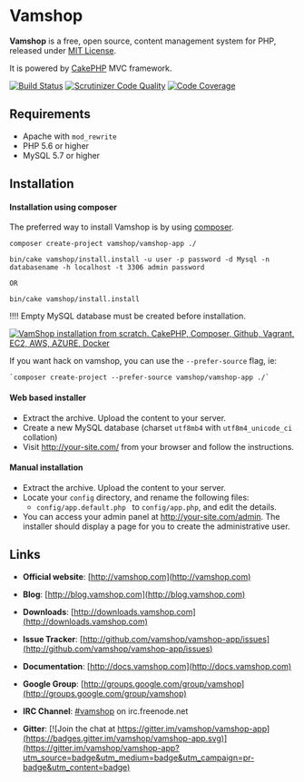 # Vamshop

**Vamshop** is a free, open source, content management system for PHP, released under [MIT License](http://github.com/vamshop/vamshop-app/blob/master/LICENSE.txt).

It is powered by [CakePHP](http://cakephp.org) MVC framework.

[![Build Status](https://travis-ci.org/vamshop/vamshop-app.svg?branch=master)](https://travis-ci.org/vamshop/vamshop-app)
[![Scrutinizer Code Quality](https://scrutinizer-ci.com/g/vamshop/vamshop-app/badges/quality-score.png?b=master)](https://scrutinizer-ci.com/g/vamshop/vamshop-app/?branch=master)
[![Code Coverage](https://scrutinizer-ci.com/g/vamshop/vamshop-app/badges/coverage.png?b=master)](https://scrutinizer-ci.com/g/vamshop/vamshop-app/?branch=master)

## Requirements
  * Apache with `mod_rewrite`
  * PHP 5.6 or higher
  * MySQL 5.7 or higher

## Installation

#### Installation using composer

The preferred way to install Vamshop is by using [composer](http://getcomposer.org).

    composer create-project vamshop/vamshop-app ./
    
    bin/cake vamshop/install.install -u user -p password -d Mysql -n databasename -h localhost -t 3306 admin password
    
    OR

    bin/cake vamshop/install.install

!!!! Empty MySQL database must be created before installation.

[![VamShop installation from scratch. CakePHP, Composer, Github, Vagrant, EC2, AWS, AZURE, Docker
](http://img.youtube.com/vi/deRTZh8HqT0/0.jpg)](https://www.youtube.com/watch?v=deRTZh8HqT0)

If you want hack on vamshop, you can use the `--prefer-source` flag, ie:

    `composer create-project --prefer-source vamshop/vamshop-app ./`

#### Web based installer

  * Extract the archive. Upload the content to your server.
  * Create a new MySQL database (charset `utf8mb4` with `utf8m4_unicode_ci` collation)
  * Visit http://your-site.com/ from your browser and follow the instructions.

#### Manual installation

  * Extract the archive. Upload the content to your server.
  * Locate your `config` directory, and rename the following files:
    * `config/app.default.php ` to `config/app.php`, and edit the details.
  * You can access your admin panel at http://your-site.com/admin. The installer
    should display a page for you to create the administrative user.

## Links

  * **Official website**: [http://vamshop.com](http://vamshop.com)
  * **Blog**: [http://blog.vamshop.com](http://blog.vamshop.com)
  * **Downloads**: [http://downloads.vamshop.com](http://downloads.vamshop.com)
  * **Issue Tracker**: [http://github.com/vamshop/vamshop-app/issues](http://github.com/vamshop/vamshop-app/issues)
  * **Documentation**: [http://docs.vamshop.com](http://docs.vamshop.com)
  * **Google Group**: [http://groups.google.com/group/vamshop](http://groups.google.com/group/vamshop)
  * **IRC Channel**: [#vamshop](irc://irc.freenode.net/vamshop) on irc.freenode.net

  * **Gitter**: [![Join the chat at https://gitter.im/vamshop/vamshop-app](https://badges.gitter.im/vamshop/vamshop-app.svg)](https://gitter.im/vamshop/vamshop-app?utm_source=badge&utm_medium=badge&utm_campaign=pr-badge&utm_content=badge)
